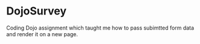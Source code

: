 # DojoSurvey
Coding Dojo assignment which taught me how to pass subimtted form data and render it on a new page.

